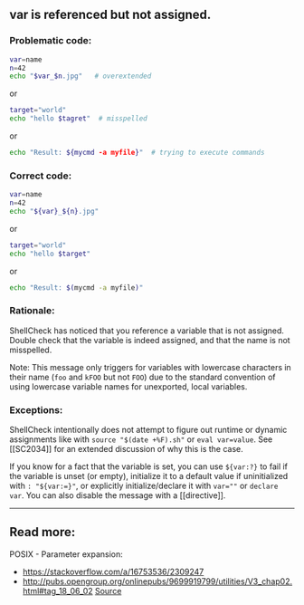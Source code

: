 ## var is referenced but not assigned.

### Problematic code:

```sh
var=name
n=42
echo "$var_$n.jpg"   # overextended
```

or

```sh
target="world"
echo "hello $tagret"  # misspelled
```

or

```sh
echo "Result: ${mycmd -a myfile}"  # trying to execute commands
```

### Correct code:

```sh
var=name
n=42
echo "${var}_${n}.jpg"
```

or

```sh
target="world"
echo "hello $target"
```

or

```sh
echo "Result: $(mycmd -a myfile)"
```

### Rationale:

ShellCheck has noticed that you reference a variable that is not assigned. Double check that the variable is indeed assigned, and that the name is not misspelled.

Note: This message only triggers for variables with lowercase characters in their name (`foo` and `kFOO` but not `FOO`) due to the standard convention of using lowercase variable names for unexported, local variables.

### Exceptions:

ShellCheck intentionally does not attempt to figure out runtime or dynamic assignments like with `source "$(date +%F).sh"` or `eval var=value`. See [[SC2034]] for an extended discussion of why this is the case.

If you know for a fact that the variable is set, you can use `${var:?}` to fail if the variable is unset (or empty), initialize it to a default value if uninitialized with `: "${var:=}"`, or explicitly initialize/declare it with `var=""` or `declare var`. You can also disable the message with a [[directive]].

---

## Read more:

POSIX - Parameter expansion:
* https://stackoverflow.com/a/16753536/2309247
* http://pubs.opengroup.org/onlinepubs/9699919799/utilities/V3_chap02.html#tag_18_06_02
[Source](https://github.com/koalaman/shellcheck/wiki/SC2154)

